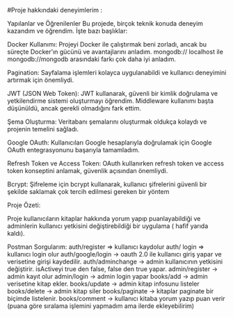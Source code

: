 #Proje hakkındaki deneyimlerim :

Yapılanlar ve Öğrenilenler
Bu projede, birçok teknik konuda deneyim kazandım ve öğrendim. İşte bazı başlıklar:

Docker Kullanımı: Projeyi Docker ile çalıştırmak beni zorladı, ancak bu süreçte Docker'ın gücünü ve avantajlarını anladım. mongodb:// localhost ile mongodb://mongodb arasındaki farkı çok daha iyi anladım.

Pagination: Sayfalama işlemleri kolayca uygulanabildi ve kullanıcı deneyimini artırmak için önemliydi.

JWT (JSON Web Token): JWT kullanarak, güvenli bir kimlik doğrulama ve yetkilendirme sistemi oluşturmayı öğrendim. Middleware kullanımı başta düşünüldü, ancak gerekli olmadığını fark ettim.

Şema Oluşturma: Veritabanı şemalarını oluşturmak oldukça kolaydı ve projenin temelini sağladı.

Google OAuth: Kullanıcıları Google hesaplarıyla doğrulamak için Google OAuth entegrasyonunu başarıyla tamamladım.

Refresh Token ve Access Token: OAuth kullanırken refresh token ve access token konseptini anlamak, güvenlik açısından önemliydi.

Bcrypt: Şifreleme için bcrypt kullanarak, kullanıcı şifrelerini güvenli bir şekilde saklamak çok tercih edilmesi gereken bir yöntem

Proje Özeti:

Proje kullanıcıların kitaplar hakkında yorum yapıp puanlayabildiği ve adminlerin kullanıcı yetkisini değiştirebildiği bir uygulama ( hafif yarıda kaldı).

Postman Sorgularım:
auth/register => kullanıcı  kaydolur
auth/ login => kullanıcı login olur
auth/google/login -> oauth 2.0 ile kullanıcı giriş yapar ve verisetine girişi kaydedilir.
auth/adminchange -> admin kullanıcının yetkisini değiştirir. isActiveyi true den false, false den true yapar.
admin/register -> admin kayıt olur
admin/login -> admin login yapar
books/add -> admin verisetine kitap ekler.
books/update -> admin kitap infosunu listeler
books/delete -> admin kitap siler
books/paginate -> kitaplar paginate bir biçimde listelenir.
books/comment -> kullanıcı kitaba yorum yazıp puan verir
(puana göre sıralama işlemini yapmadım ama ilerde ekleyebilirim)



